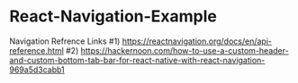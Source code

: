 # React-Navigation-Example

Navigation Refrence Links
#1) https://reactnavigation.org/docs/en/api-reference.html
#2) https://hackernoon.com/how-to-use-a-custom-header-and-custom-bottom-tab-bar-for-react-native-with-react-navigation-969a5d3cabb1

